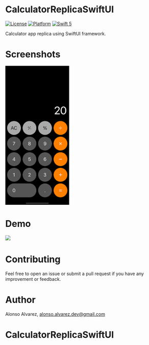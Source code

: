 # CalculatorReplicaSwiftUI

[![License](https://img.shields.io/cocoapods/l/DLAutoSlidePageViewController.svg?style=flat)]()
[![Platform](https://img.shields.io/cocoapods/p/DLAutoSlidePageViewController.svg?style=flat)]()
[![Swift 5](https://img.shields.io/badge/Swift-5-orange.svg?style=flat)](https://developer.apple.com/swift/)

Calculator app replica using SwiftUI framework.

# Screenshots

<img src="Screenshots/Main.png" width=200 height=433>

# Demo

![](Demo.gif)

# Contributing

Feel free to open an issue or submit a pull request if you have any improvement or feedback.

# Author

Alonso Alvarez, alonso.alvarez.dev@gmail.com
# CalculatorReplicaSwiftUI
